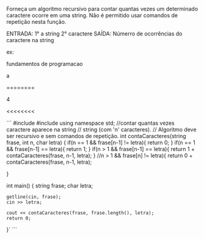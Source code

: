 Forneça um algoritmo recursivo para contar quantas vezes um determinado caractere ocorre em uma 
string. Não é permitido usar comandos de repetição nesta função.

ENTRADA: 1° a string 2° caractere
SAÍDA: Númerro de ocorrências do caractere na string

ex:

>>>>>>>>

fundamentos de programacao

a

========

4

<<<<<<<<


´´´
#include <iostream>
#include <string>
using namespace std;
//contar quantas vezes caractere aparece na string
// string (com 'n' caracteres).
// Algoritmo deve ser recursivo e sem comandos de repetição.
int contaCaracteres(string frase, int n, char letra)
{
    if(n == 1 && frase[n-1] != letra){
        return 0;
    }
    if(n == 1 && frase[n-1] == letra){
        return 1;
    }
    if(n > 1 && frase[n-1] == letra){
        return 1 + contaCaracteres(frase, n-1, letra);
    }
    //n > 1 && frase[n] != letra){
        return 0 + contaCaracteres(frase, n-1, letra);
    
}

int main() 
{
    string frase;
    char letra;
    
    getline(cin, frase);
    cin >> letra;
    
    cout << contaCaracteres(frase, frase.length(), letra); 
    return 0;
}´
´´´

